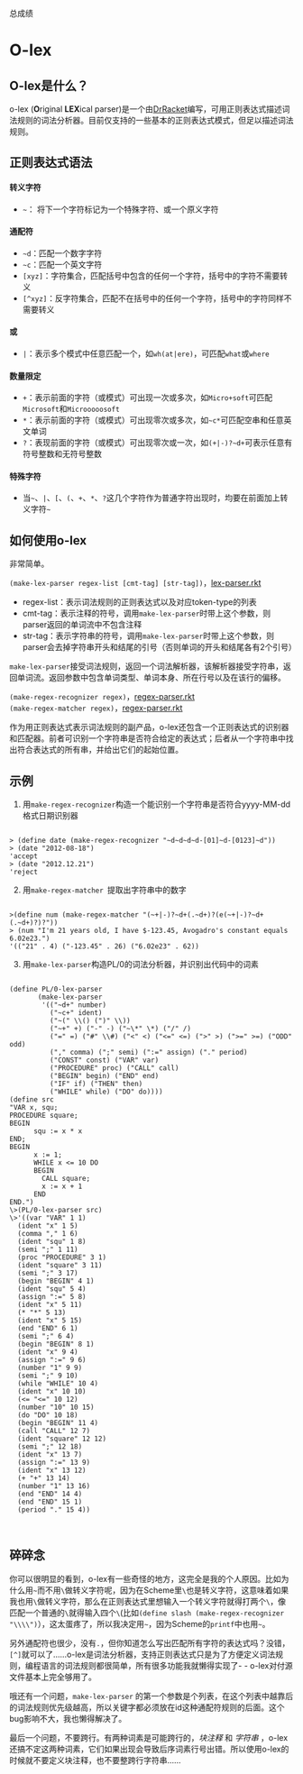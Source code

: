 总成绩
# O-lex

  
## **O-lex是什么？**
o-lex (**O**riginal **LEX**ical parser)是一个由[DrRacket][0]编写，可用正则表达式描述词法规则的词法分析器。目前仅支持的一些基本的正则表达式模式，但足以描述词法规则。

[0]: http://racket-lang.org/ "DrRacket"
## **正则表达式语法**

#### **转义字符**
- `~`： 将下一个字符标记为一个特殊字符、或一个原义字符  

#### **通配符**
- `~d`：匹配一个数字字符
- `~c`：匹配一个英文字符
- `[xyz]`：字符集合，匹配括号中包含的任何一个字符，括号中的字符不需要转义
- `[^xyz]`：反字符集合，匹配不在括号中的任何一个字符，括号中的字符同样不需要转义

#### **或**
- `|`：表示多个模式中任意匹配一个，如`wh(at|ere)`，可匹配`what`或`where`

#### **数量限定**
- `+`：表示前面的字符（或模式）可出现一次或多次，如`Micro+soft`可匹配`Microsoft`和`Microoooosoft`
- `*`：表示前面的字符（或模式）可出现零次或多次，如`~c*`可匹配空串和任意英文单词
- `?`：表现前面的字符（或模式）可出现零次或一次，如`(+|-)?~d+`可表示任意有符号整数和无符号整数

#### **特殊字符**
- 当`~`、`|`、`[`、`(`、`+`、`*`、`?`这几个字符作为普通字符出现时，均要在前面加上转义字符`~`


## **如何使用o-lex**
非常简单。  

`(make-lex-parser regex-list [cmt-tag] [str-tag])`，[lex-parser.rkt][lex]

- regex-list：表示词法规则的正则表达式以及对应token-type的列表
- cmt-tag：表示注释的符号，调用`make-lex-parser`时带上这个参数，则parser返回的单词流中不包含注释
- str-tag：表示字符串的符号，调用`make-lex-parser`时带上这个参数，则parser会去掉字符串开头和结尾的引号（否则单词的开头和结尾各有2个引号）

`make-lex-parser`接受词法规则，返回一个词法解析器，该解析器接受字符串，返回单词流。返回参数中包含单词类型、单词本身、所在行号以及在该行的偏移。

`(make-regex-recognizer regex)`，[regex-parser.rkt][regex]  
`(make-regex-matcher regex)`，[regex-parser.rkt][regex]

作为用正则表达式表示词法规则的副产品，o-lex还包含一个正则表达式的识别器和匹配器。前者可识别一个字符串是否符合给定的表达式；后者从一个字符串中找出符合表达式的所有串，并给出它们的起始位置。

[lex]: https://github.com/silverbullettt/o-lex/blob/master/lex-parser.rkt "lex-parser.rkt"
[regex]: https://github.com/silverbullettt/o-lex/blob/master/regex-parser.rkt "regex-parser.rkt"


## **示例**
1. 用`make-regex-recognizer`构造一个能识别一个字符串是否符合yyyy-MM-dd格式日期识别器
<pre><code>
> (define date (make-regex-recognizer "~d~d~d~d-[01]~d-[0123]~d"))
> (date "2012-08-18")
'accept
> (date "2012.12.21")
'reject
</code></pre>

2. 用`make-regex-matcher	`提取出字符串中的数字
<pre><code>
>(define num (make-regex-matcher "(~+|-)?~d+(.~d+)?(e(~+|-)?~d+(.~d+)?)?"))
> (num "I'm 21 years old, I have $-123.45, Avogadro's constant equals 6.02e23.")
'(("21" . 4) ("-123.45" . 26) ("6.02e23" . 62))
</code></pre>

3. 用`make-lex-parser`构造PL/0的词法分析器，并识别出代码中的词素
<pre><code>
(define PL/0-lex-parser
       (make-lex-parser 
        '(("~d+" number)
          ("~c+" ident)
          ("~(" \\() (")" \\))
          ("~+" +) ("-" -) ("~\*" \*) ("/" /)
          ("=" =) ("#" \\#) ("<" <) ("<=" <=) (">" >) (">=" >=) ("ODD" odd)
          ("," comma) (";" semi) (":=" assign) ("." period)
          ("CONST" const) ("VAR" var)
          ("PROCEDURE" proc) ("CALL" call)
          ("BEGIN" begin) ("END" end)
          ("IF" if) ("THEN" then)
          ("WHILE" while) ("DO" do))))
(define src
"VAR x, squ; 
PROCEDURE square;  
BEGIN
      squ := x * x
END;   
BEGIN
      x := 1;
      WHILE x <= 10 DO
      BEGIN
        CALL square;
        x := x + 1
      END
END.")  
\>(PL/0-lex-parser src)
\>'((var "VAR" 1 1)
  (ident "x" 1 5)
  (comma "," 1 6)
  (ident "squ" 1 8)
  (semi ";" 1 11)
  (proc "PROCEDURE" 3 1)
  (ident "square" 3 11)
  (semi ";" 3 17)
  (begin "BEGIN" 4 1)
  (ident "squ" 5 4)
  (assign ":=" 5 8)
  (ident "x" 5 11)
  (* "*" 5 13)
  (ident "x" 5 15)
  (end "END" 6 1)
  (semi ";" 6 4)
  (begin "BEGIN" 8 1)
  (ident "x" 9 4)
  (assign ":=" 9 6)
  (number "1" 9 9)
  (semi ";" 9 10)
  (while "WHILE" 10 4)
  (ident "x" 10 10)
  (<= "<=" 10 12)
  (number "10" 10 15)
  (do "DO" 10 18)
  (begin "BEGIN" 11 4)
  (call "CALL" 12 7)
  (ident "square" 12 12)
  (semi ";" 12 18)
  (ident "x" 13 7)
  (assign ":=" 13 9)
  (ident "x" 13 12)
  (+ "+" 13 14)
  (number "1" 13 16)
  (end "END" 14 4)
  (end "END" 15 1)
  (period "." 15 4))


</code></pre>



## **碎碎念**
你可以很明显的看到，o-lex有一些奇怪的地方，这完全是我的个人原因。比如为什么用`~`而不用`\`做转义字符呢，因为在Scheme里`\`也是转义字符，这意味着如果我也用`\`做转义字符，那么在正则表达式里想输入一个转义字符就得打两个`\`，像匹配一个普通的`\`就得输入四个`\`(比如`(define slash (make-regex-recognizer "\\\\")`），这太蛋疼了，所以我决定用`~`，因为Scheme的`printf`中也用`~`。

另外通配符也很少，没有`.`，但你知道怎么写出匹配所有字符的表达式吗？没错，`[^]`就可以了……o-lex是词法分析器，支持正则表达式只是为了方便定义词法规则，编程语言的词法规则都很简单，所有很多功能我就懒得实现了- - o-lex对付源文件基本上完全够用了。

哦还有一个问题，`make-lex-parser` 的第一个参数是个列表，在这个列表中越靠后的词法规则优先级越高，所以关键字都必须放在id这种通配符规则的后面。这个bug影响不大，我也懒得解决了。

最后一个问题，不要跨行。有两种词素是可能跨行的，_块注释_ 和 _字符串_ ，o-lex还搞不定这两种词素，它们如果出现会导致后序词素行号出错。所以使用o-lex的时候就不要定义块注释，也不要整跨行字符串……
